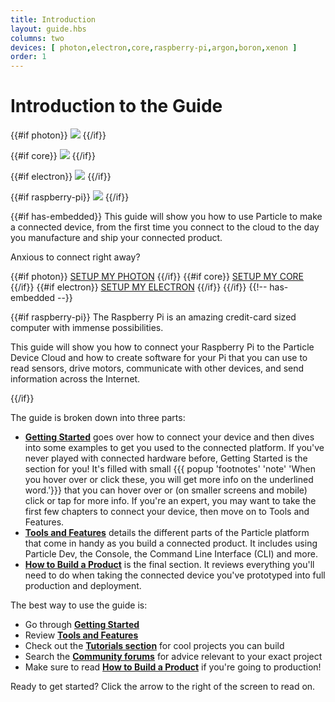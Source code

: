```yaml
---
title: Introduction
layout: guide.hbs
columns: two
devices: [ photon,electron,core,raspberry-pi,argon,boron,xenon ]
order: 1
---
```


# Introduction to the Guide

{{#if photon}}
![](/assets/images/family_portrait_outlines.png)
{{/if}}

{{#if core}}
![](/assets/images/family_portrait_outlines.png)
{{/if}}

{{#if electron}}
![](/assets/images/family_portrait_outlines.png)
{{/if}}

{{#if raspberry-pi}}
![](/assets/images/raspberry-pi.svg)
{{/if}}

{{#if has-embedded}}
This guide will show you how to use Particle to make a connected device, from the first time you connect to the cloud to the day you manufacture and ship your connected product.

Anxious to connect right away?

{{#if photon}}
<a href="/guide/getting-started/start/#step-1-power-on-your-device" target="_blank" class="button">SETUP MY PHOTON</a>
{{/if}}
{{#if core}}
<a href="/guide/getting-started/start/#step-1-power-on-your-device" target="_blank" class="button">SETUP MY CORE</a>
{{/if}}
{{#if electron}}
<a href="https://setup.particle.io/" target="_blank" class="button">SETUP MY ELECTRON</a>
{{/if}}
{{/if}} {{!-- has-embedded --}}

{{#if raspberry-pi}}
The Raspberry Pi is an amazing credit-card sized computer with immense possibilities.

This guide will show you how to connect your Raspberry Pi to the
Particle Device Cloud and how to create software for your Pi that you can use to read sensors, drive motors, communicate with other devices, and send information across the Internet.

{{/if}}

The guide is broken down into three parts:
- [**Getting Started**](/guide/getting-started/start/) goes over how to connect your device and then dives into some examples to get you used to the connected platform. If you've never played with connected hardware before, Getting Started is the section for you! It's filled with small {{{ popup 'footnotes' 'note' 'When you hover over or click these, you will get more info on the underlined word.'}}} that you can hover over or (on smaller screens and mobile) click or tap for more info. If you're an expert, you may want to take the first few chapters to connect your device, then move on to Tools and Features.
- [**Tools and Features**](/guide/tools-and-features/intro/) details the different parts of the Particle platform that come in handy as you build a connected product. It includes using Particle Dev, the Console, the Command Line Interface (CLI) and more.
- [**How to Build a Product**](/guide/how-to-build-a-product/intro/) is the final section. It reviews everything you'll need to do when taking the connected device you've prototyped into full production and deployment.

The best way to use the guide is:
- Go through [**Getting Started**](/guide/getting-started/start/)
- Review [**Tools and Features**](/guide/tools-and-features/intro/)
- Check out the [**Tutorials section**](/tutorials) for cool projects you can build
- Search the [**Community forums**](https://community.particle.io) for advice relevant to your exact project
- Make sure to read [**How to Build a Product**](/guide/how-to-build-a-product/intro/) if you're going to production!

Ready to get started? Click the arrow to the right of the screen to read on.
